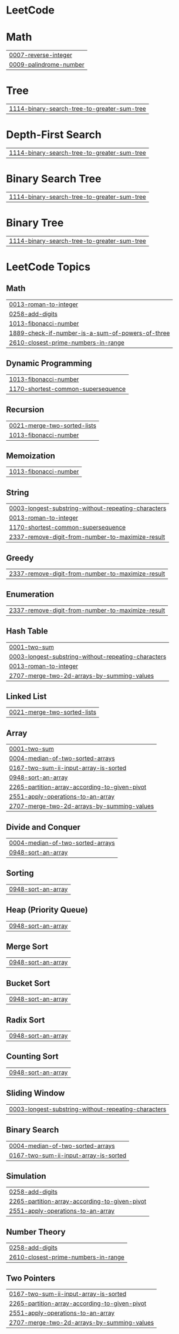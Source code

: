 # LeetCode


# Math
|  |
| ------- |
| [0007-reverse-integer](https://github.com/aarvi18/LeetCode/tree/master/0007-reverse-integer) |
| [0009-palindrome-number](https://github.com/aarvi18/LeetCode/tree/master/0009-palindrome-number) |
# Tree
|  |
| ------- |
| [1114-binary-search-tree-to-greater-sum-tree](https://github.com/aarvi18/LeetCode/tree/master/1114-binary-search-tree-to-greater-sum-tree) |
# Depth-First Search
|  |
| ------- |
| [1114-binary-search-tree-to-greater-sum-tree](https://github.com/aarvi18/LeetCode/tree/master/1114-binary-search-tree-to-greater-sum-tree) |
# Binary Search Tree
|  |
| ------- |
| [1114-binary-search-tree-to-greater-sum-tree](https://github.com/aarvi18/LeetCode/tree/master/1114-binary-search-tree-to-greater-sum-tree) |
# Binary Tree
|  |
| ------- |
| [1114-binary-search-tree-to-greater-sum-tree](https://github.com/aarvi18/LeetCode/tree/master/1114-binary-search-tree-to-greater-sum-tree) |
<!---LeetCode Topics Start-->
# LeetCode Topics
## Math
|  |
| ------- |
| [0013-roman-to-integer](https://github.com/aarvi18/LeetCode/tree/master/0013-roman-to-integer) |
| [0258-add-digits](https://github.com/aarvi18/LeetCode/tree/master/0258-add-digits) |
| [1013-fibonacci-number](https://github.com/aarvi18/LeetCode/tree/master/1013-fibonacci-number) |
| [1889-check-if-number-is-a-sum-of-powers-of-three](https://github.com/aarvi18/LeetCode/tree/master/1889-check-if-number-is-a-sum-of-powers-of-three) |
| [2610-closest-prime-numbers-in-range](https://github.com/aarvi18/LeetCode/tree/master/2610-closest-prime-numbers-in-range) |
## Dynamic Programming
|  |
| ------- |
| [1013-fibonacci-number](https://github.com/aarvi18/LeetCode/tree/master/1013-fibonacci-number) |
| [1170-shortest-common-supersequence](https://github.com/aarvi18/LeetCode/tree/master/1170-shortest-common-supersequence) |
## Recursion
|  |
| ------- |
| [0021-merge-two-sorted-lists](https://github.com/aarvi18/LeetCode/tree/master/0021-merge-two-sorted-lists) |
| [1013-fibonacci-number](https://github.com/aarvi18/LeetCode/tree/master/1013-fibonacci-number) |
## Memoization
|  |
| ------- |
| [1013-fibonacci-number](https://github.com/aarvi18/LeetCode/tree/master/1013-fibonacci-number) |
## String
|  |
| ------- |
| [0003-longest-substring-without-repeating-characters](https://github.com/aarvi18/LeetCode/tree/master/0003-longest-substring-without-repeating-characters) |
| [0013-roman-to-integer](https://github.com/aarvi18/LeetCode/tree/master/0013-roman-to-integer) |
| [1170-shortest-common-supersequence](https://github.com/aarvi18/LeetCode/tree/master/1170-shortest-common-supersequence) |
| [2337-remove-digit-from-number-to-maximize-result](https://github.com/aarvi18/LeetCode/tree/master/2337-remove-digit-from-number-to-maximize-result) |
## Greedy
|  |
| ------- |
| [2337-remove-digit-from-number-to-maximize-result](https://github.com/aarvi18/LeetCode/tree/master/2337-remove-digit-from-number-to-maximize-result) |
## Enumeration
|  |
| ------- |
| [2337-remove-digit-from-number-to-maximize-result](https://github.com/aarvi18/LeetCode/tree/master/2337-remove-digit-from-number-to-maximize-result) |
## Hash Table
|  |
| ------- |
| [0001-two-sum](https://github.com/aarvi18/LeetCode/tree/master/0001-two-sum) |
| [0003-longest-substring-without-repeating-characters](https://github.com/aarvi18/LeetCode/tree/master/0003-longest-substring-without-repeating-characters) |
| [0013-roman-to-integer](https://github.com/aarvi18/LeetCode/tree/master/0013-roman-to-integer) |
| [2707-merge-two-2d-arrays-by-summing-values](https://github.com/aarvi18/LeetCode/tree/master/2707-merge-two-2d-arrays-by-summing-values) |
## Linked List
|  |
| ------- |
| [0021-merge-two-sorted-lists](https://github.com/aarvi18/LeetCode/tree/master/0021-merge-two-sorted-lists) |
## Array
|  |
| ------- |
| [0001-two-sum](https://github.com/aarvi18/LeetCode/tree/master/0001-two-sum) |
| [0004-median-of-two-sorted-arrays](https://github.com/aarvi18/LeetCode/tree/master/0004-median-of-two-sorted-arrays) |
| [0167-two-sum-ii-input-array-is-sorted](https://github.com/aarvi18/LeetCode/tree/master/0167-two-sum-ii-input-array-is-sorted) |
| [0948-sort-an-array](https://github.com/aarvi18/LeetCode/tree/master/0948-sort-an-array) |
| [2265-partition-array-according-to-given-pivot](https://github.com/aarvi18/LeetCode/tree/master/2265-partition-array-according-to-given-pivot) |
| [2551-apply-operations-to-an-array](https://github.com/aarvi18/LeetCode/tree/master/2551-apply-operations-to-an-array) |
| [2707-merge-two-2d-arrays-by-summing-values](https://github.com/aarvi18/LeetCode/tree/master/2707-merge-two-2d-arrays-by-summing-values) |
## Divide and Conquer
|  |
| ------- |
| [0004-median-of-two-sorted-arrays](https://github.com/aarvi18/LeetCode/tree/master/0004-median-of-two-sorted-arrays) |
| [0948-sort-an-array](https://github.com/aarvi18/LeetCode/tree/master/0948-sort-an-array) |
## Sorting
|  |
| ------- |
| [0948-sort-an-array](https://github.com/aarvi18/LeetCode/tree/master/0948-sort-an-array) |
## Heap (Priority Queue)
|  |
| ------- |
| [0948-sort-an-array](https://github.com/aarvi18/LeetCode/tree/master/0948-sort-an-array) |
## Merge Sort
|  |
| ------- |
| [0948-sort-an-array](https://github.com/aarvi18/LeetCode/tree/master/0948-sort-an-array) |
## Bucket Sort
|  |
| ------- |
| [0948-sort-an-array](https://github.com/aarvi18/LeetCode/tree/master/0948-sort-an-array) |
## Radix Sort
|  |
| ------- |
| [0948-sort-an-array](https://github.com/aarvi18/LeetCode/tree/master/0948-sort-an-array) |
## Counting Sort
|  |
| ------- |
| [0948-sort-an-array](https://github.com/aarvi18/LeetCode/tree/master/0948-sort-an-array) |
## Sliding Window
|  |
| ------- |
| [0003-longest-substring-without-repeating-characters](https://github.com/aarvi18/LeetCode/tree/master/0003-longest-substring-without-repeating-characters) |
## Binary Search
|  |
| ------- |
| [0004-median-of-two-sorted-arrays](https://github.com/aarvi18/LeetCode/tree/master/0004-median-of-two-sorted-arrays) |
| [0167-two-sum-ii-input-array-is-sorted](https://github.com/aarvi18/LeetCode/tree/master/0167-two-sum-ii-input-array-is-sorted) |
## Simulation
|  |
| ------- |
| [0258-add-digits](https://github.com/aarvi18/LeetCode/tree/master/0258-add-digits) |
| [2265-partition-array-according-to-given-pivot](https://github.com/aarvi18/LeetCode/tree/master/2265-partition-array-according-to-given-pivot) |
| [2551-apply-operations-to-an-array](https://github.com/aarvi18/LeetCode/tree/master/2551-apply-operations-to-an-array) |
## Number Theory
|  |
| ------- |
| [0258-add-digits](https://github.com/aarvi18/LeetCode/tree/master/0258-add-digits) |
| [2610-closest-prime-numbers-in-range](https://github.com/aarvi18/LeetCode/tree/master/2610-closest-prime-numbers-in-range) |
## Two Pointers
|  |
| ------- |
| [0167-two-sum-ii-input-array-is-sorted](https://github.com/aarvi18/LeetCode/tree/master/0167-two-sum-ii-input-array-is-sorted) |
| [2265-partition-array-according-to-given-pivot](https://github.com/aarvi18/LeetCode/tree/master/2265-partition-array-according-to-given-pivot) |
| [2551-apply-operations-to-an-array](https://github.com/aarvi18/LeetCode/tree/master/2551-apply-operations-to-an-array) |
| [2707-merge-two-2d-arrays-by-summing-values](https://github.com/aarvi18/LeetCode/tree/master/2707-merge-two-2d-arrays-by-summing-values) |
<!---LeetCode Topics End-->